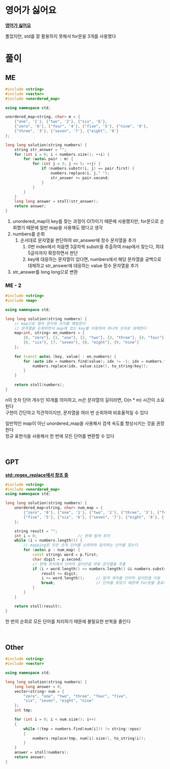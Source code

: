 # 영어가 싫어요
**[영어가 싫어요](https://school.programmers.co.kr/learn/courses/30/lessons/120894)**   

풀었지만, std를 잘 활용하지 못해서 for문을 3개를 사용했다   

# 풀이
## ME
```cpp
#include <string>
#include <vector>
#include <unordered_map>

using namespace std;

unordered_map<string, char> m = {
    {"one", '1'}, {"two", '2'}, {"six", '6'}, 
    {"zero", '0'}, {"four", '4'}, {"five", '5'}, {"nine", '9'}, 
    {"three", '3'}, {"seven", '7'}, {"eight", '8'}
};

long long solution(string numbers) {
    string str_answer = "";
    for (int i = 0; i < numbers.size(); ++i) {
        for (auto& pair : m) {
            for (int j = 3; j <= 5; ++j) {
                if (numbers.substr(i, j) == pair.first) {
                    numbers.replace(i, j," ");
                    str_answer += pair.second;
                }
            }
        }
    }
    long long answer = stoll(str_answer);
    return answer;
}
```
1. unordered_map이 key를 찾는 과정이 O(1)이기 때문에 사용했지만, for문으로 순회했기 때문에 일반 map을 사용해도 됐다고 생각
2. numbers를 순회
   1. 순서대로 문자열을 판단하여 str_answer에 정수 문자열을 추가
      1. 0번 index에서 처음엔 3글자씩 substr을 추출하여 map에서 찾는다, 최대 5글자까지 확장하면서 판단
      2. key에 대응하는 문자열이 있다면, numbers에서 해당 문자열을 공백으로 대체하고 str_answer에 대응하는 value 정수 문자열을 추가
3. str_answer를 long long으로 변환

### ME - 2
```cpp
#include <string>
#include <map>

using namespace std;

long long solution(string numbers) {
    // map으로 영어 문자와 숫자를 매핑한다
    // 문자열을 순회하면서 map에 있는 key를 이용하여 하나씩 숫자로 대체한다
    map<int, string> en_numbers = {
        {0, "zero"}, {1, "one"}, {2, "two"}, {3, "three"}, {4, "four"}, {5, "five"},
        {6, "six"}, {7, "seven"}, {8, "eight"}, {9, "nine"}
    };
    
    for (const auto& [key, value] : en_numbers) {
        for (auto idx = numbers.find(value); idx != -1; idx = numbers.find(value)) {
            numbers.replace(idx, value.size(), to_string(key));
        }
    }
    
    return stoll(numbers);
}
```
n이 숫자 단어 개수인 10개를 의미하고, m은 문자열의 길이라면, O(n * m) 시간이 소요된다   
구현이 간단하고 직관적이지만, 문자열을 여러 번 순회하여 비효율적일 수 있다   

일반적인 map이 아닌 unordered_map을 사용해서 검색 속도를 향상시키는 것을 권장한다   
정규 표현식을 사용해서 한 번에 모든 단어를 변환할 수 있다   

<br>

## GPT
**[std::regex_replace에서 참조 중](/3_Language/CPP/STD/std_regex.md/#13-복잡한-대체-작업-예시)**   
```cpp
#include <string>
#include <unordered_map>
using namespace std;

long long solution(string numbers) {
    unordered_map<string, char> num_map = {
        {"zero", '0'}, {"one", '1'}, {"two", '2'}, {"three", '3'}, {"four", '4'},
        {"five", '5'}, {"six", '6'}, {"seven", '7'}, {"eight", '8'}, {"nine", '9'}
    };

    string result = "";
    int i = 0;                  // 현재 탐색 위치
    while (i < numbers.length()) {
        // mapping된 모든 숫자 단어를 순회하며 일치하는 단어를 찾는다
        for (auto& p : num_map) {
            const string& word = p.first;
            char digit = p.second;
            // 현재 위치에서 단어의 길이만큼 부분 문자열을 추출
            if (i + word.length() <= numbers.length() && numbers.substr(i, word.length()) == word) {
                result += digit;
                i += word.length();     // 탐색 위치를 단어의 길이만큼 이동
                break;                  // 단어를 찾았기 때문에 for문을 종료하여 다음 위치로 이동
            }
        }
    }

    return stoll(result);
}
```
한 번의 순회로 모든 단어를 처리하기 때문에 불필요한 반복을 줄인다   

<br>

## Other
```cpp
#include <string>
#include <vector>

using namespace std;

long long solution(string numbers) {
    long long answer = 0;
    vector<string> num = {
        "zero", "one", "two", "three", "four", "five",
        "six", "seven", "eight", "nine"
    };
    int tmp;

    for (int i = 0; i < num.size(); i++)
    {
        while ((tmp = numbers.find(num[i])) != string::npos)
        {
            numbers.replace(tmp, num[i].size(), to_string(i));
        }
    }
    answer = stoll(numbers);
    return answer;
}
```